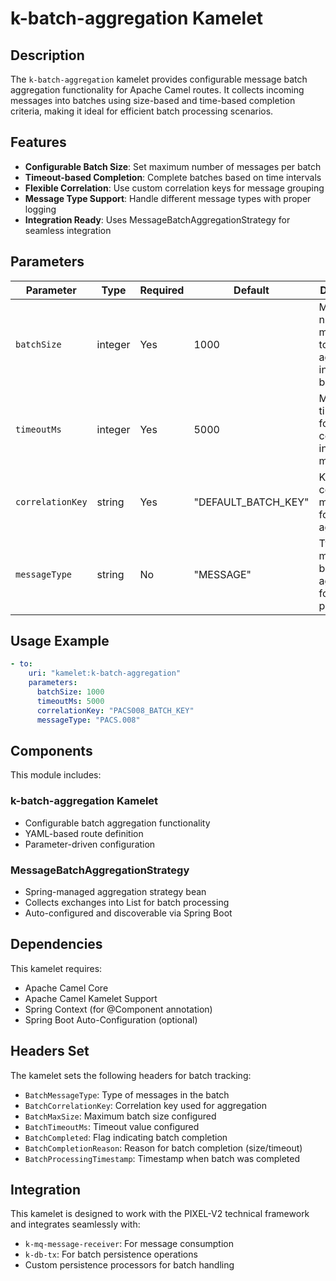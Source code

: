 # k-batch-aggregation Kamelet

## Description

The `k-batch-aggregation` kamelet provides configurable message batch aggregation functionality for Apache Camel routes. It collects incoming messages into batches using size-based and time-based completion criteria, making it ideal for efficient batch processing scenarios.

## Features

- **Configurable Batch Size**: Set maximum number of messages per batch
- **Timeout-based Completion**: Complete batches based on time intervals
- **Flexible Correlation**: Use custom correlation keys for message grouping
- **Message Type Support**: Handle different message types with proper logging
- **Integration Ready**: Uses MessageBatchAggregationStrategy for seamless integration

## Parameters

| Parameter        | Type    | Required | Default             | Description                                                 |
| ---------------- | ------- | -------- | ------------------- | ----------------------------------------------------------- |
| `batchSize`      | integer | Yes      | 1000                | Maximum number of messages to aggregate into a single batch |
| `timeoutMs`      | integer | Yes      | 5000                | Maximum time to wait for batch completion in milliseconds   |
| `correlationKey` | string  | Yes      | "DEFAULT_BATCH_KEY" | Key used to correlate messages for aggregation              |
| `messageType`    | string  | No       | "MESSAGE"           | Type of messages being aggregated for logging purposes      |

## Usage Example

```yaml
- to:
    uri: "kamelet:k-batch-aggregation"
    parameters:
      batchSize: 1000
      timeoutMs: 5000
      correlationKey: "PACS008_BATCH_KEY"
      messageType: "PACS.008"
```

## Components

This module includes:

### k-batch-aggregation Kamelet

- Configurable batch aggregation functionality
- YAML-based route definition
- Parameter-driven configuration

### MessageBatchAggregationStrategy

- Spring-managed aggregation strategy bean
- Collects exchanges into List<Exchange> for batch processing
- Auto-configured and discoverable via Spring Boot

## Dependencies

This kamelet requires:

- Apache Camel Core
- Apache Camel Kamelet Support
- Spring Context (for @Component annotation)
- Spring Boot Auto-Configuration (optional)

## Headers Set

The kamelet sets the following headers for batch tracking:

- `BatchMessageType`: Type of messages in the batch
- `BatchCorrelationKey`: Correlation key used for aggregation
- `BatchMaxSize`: Maximum batch size configured
- `BatchTimeoutMs`: Timeout value configured
- `BatchCompleted`: Flag indicating batch completion
- `BatchCompletionReason`: Reason for batch completion (size/timeout)
- `BatchProcessingTimestamp`: Timestamp when batch was completed

## Integration

This kamelet is designed to work with the PIXEL-V2 technical framework and integrates seamlessly with:

- `k-mq-message-receiver`: For message consumption
- `k-db-tx`: For batch persistence operations
- Custom persistence processors for batch handling
